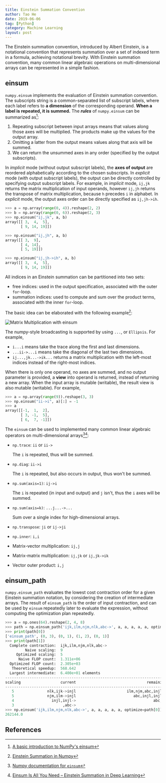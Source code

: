 ```yaml
---
title: Einstein Summation Convention
author: Tao He
date: 2019-06-06
tag: [Python]
category: Machine Learning
layout: post
---
```


The Einstein summation convention, introduced by Albert Einstein, is a notational
convention that represents summation over a set of indexed term in a formula, achieving
notational brevity. With Einstein summation convention, many common linear algebraic
operations on multi-dimensional arrays can be represented in a simple fashion.

<!--more-->

einsum
------

`numpy.einsum` implements the evaluation of Einstein summation convention. The subscripts
string is a common-separated list of subscript labels, where each label refers to **a
dimension** of the corresponding operand. **When a label is repeated, it is summed.** The
_**rules**_ of `numpy.einsum` can be summarized as[^1]:

1. Repeating subscript between input arrays means that values along those axes will be
   multiplied. The products make up the values for the output array.
2. Omitting a latter from the output means values along that axis will be summed.
3. We can return the unsummed axes in any order (specified by the output subscripts).

In _implicit_ mode (without output subscript labels), the **axes of output** are reordered
alphabetically according to the chosen subscripts. In _explicit_ mode (with output
subscript labels), the output can be directly controlled by specifying output subscript
labels. For example, in _implicit_ mode, `ij,jk` returns the matrix multiplication of
input operands, however `ij,jh` returns the transpose of matrix multiplication, because
`h` precedes `i` in alphabet. In _explicit_ mode, the output axes order can be directly
specified as `ij,jh->ih`.

```python
>>> a = np.array(range(0, 4)).reshape(2, 2)
>>> b = np.array(range(0, 6)).reshape(2, 3)
>>> np.einsum("ij,jk", a, b)
array([[ 3,  4,  5],
       [ 9, 14, 19]])

>>> np.einsum("ij,jh", a, b)
array([[ 3,  9],
       [ 4, 14],
       [ 5, 19]])

>>> np.einsum("ij,jh->ih", a, b)
array([[ 3,  4,  5],
       [ 9, 14, 19]])
```

All indices in an Einstein summation can be partitioned into two sets:

+ free indices: used in the output specification, associated with the outer `for`-loop.
+ summation indices: used to compute and sum over the product terms, associated with the
  inner `for`-loop.

The basic idea can be elaborated with the following example[^4]:

![Matrix Multiplication with `einsum`]({{site.url}}/resource/einsum_in_numpy/einsum_matrix_multiplication.png)

The numpy-style broadcasting is supported by using `...`, or `Ellipsis`. For example,

+ `i...i` means take the trace along the first and last dimensions.
+ `...ii->...i` means take the diagonal of the last two dimensions.
+ `ij...,jk...->ik...` returns a matrix multiplication with the left-most indices instead
  of the right-most indices.

When there is only one operand, no axes are summed, and no output parameter is provided,
a **view** into operand is returned, instead of returning a new array. When the input array
is mutable (writable), the result view is also mutable (writable). For example,

```python
>>> a = np.array(range(9)).reshape(3, 3)
>>> np.einsum("ii->i", a)[:] = -1
>>> a
array([[-1,  1,  2],
       [ 3, -1,  5],
       [ 6,  7, -1]])
```

The `einsum` can be used to implemented many common linear algebraic operators on
multi-dimensional arrays[^2][^3]:

+ `np.trace`: `ii` or `ii->`

  The `i` is repeated, thus will be summed.

+ `np.diag`: `ii->i`

  The `i` is repeated, but also occurs in output, thus won't be summed.

+ `np.sum(axis=1)`: `ij->i`

  The `i` is repeated (in input and output) and `j` isn't, thus the `i` axes will be summed.

+ `np.sum(axis=k)`: `...j...->...`

  Sum over a single index for high-dimensional arrays.

+ `np.transpose`: `ji` or `ij->ji`

+ `np.inner`: `i,i`

+ Matrix-vector multiplication: `ij,j`

+ Matrix-matrix multiplication: `ij,jk` or `ij,jk->ik`

+ Vector outer product: `i,j`

einsum_path
-----------

`numpy.einsum_path` evaluates the lowest cost contraction order for a given Einstein
summation notation, by considering the creation of intermediate arrays. The result of
`einsum_path` is the order of input contraction, and can be used by `einsum` repeatedly
later to evaluate the expression, without computing the optimization plan repeatedly.

```python
>>> a = np.ones(64).reshape(2, 4, 8)
>>> path = np.einsum_path('ijk,ilm,njm,nlk,abc->', a, a, a, a, a, optimize='optimal')
>>> print(path[0])
['einsum_path', (0, 3), (0, 1), (1, 2), (0, 1)]
>>> print(path[1])
  Complete contraction:  ijk,ilm,njm,nlk,abc->
         Naive scaling:  9
     Optimized scaling:  5
      Naive FLOP count:  1.311e+06
  Optimized FLOP count:  2.305e+03
   Theoretical speedup:  568.642
  Largest intermediate:  6.400e+01 elements
--------------------------------------------------------------------------
scaling                  current                                remaining
--------------------------------------------------------------------------
   5               nlk,ijk->injl                       ilm,njm,abc,injl->
   5               njm,ilm->injl                          abc,injl,injl->
   4                 injl,injl->                                   abc,->
   3                      ,abc->                                       ->
>>> np.einsum('ijk,ilm,njm,nlk,abc->', a, a, a, a, a, optimize=path[0])
262144.0
```

References
----------

[^1]: [A basic introduction to NumPy's einsum](http://ajcr.net/Basic-guide-to-einsum/)
[^2]: [Numpy documentation for `einsum`](https://docs.scipy.org/doc/numpy-1.16.0/reference/generated/numpy.einsum.html)
[^3]: [Einsum Is All You Need – Einstein Summation in Deep Learning](https://rockt.github.io/2018/04/30/einsum)
[^4]: [Einstein Summation in Numpy](https://obilaniu6266h16.wordpress.com/2016/02/04/einstein-summation-in-numpy/)
